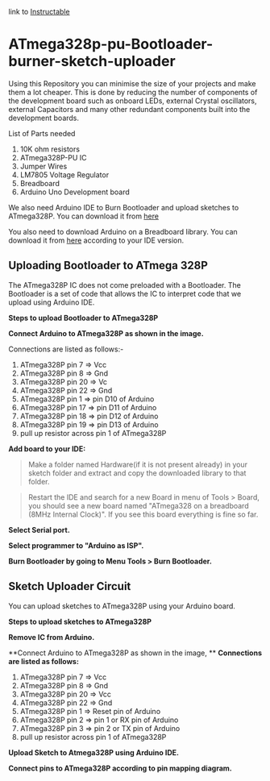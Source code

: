 link to [Instructable](https://www.instructables.com/id/Standalone-ATmega328p-using-Internal-8-MHz-Clock/)

# ATmega328p-pu-Bootloader-burner-sketch-uploader
Using this Repository you can minimise the size of your projects and make them a lot cheaper. This is done by reducing the number of components of the development board such as onboard LEDs, external Crystal oscillators, external Capacitors and many other redundant components built into the development boards.

List of Parts needed

1. 10K ohm resistors
2. ATmega328P-PU IC
3. Jumper Wires
4. LM7805 Voltage Regulator
5. Breadboard
6. Arduino Uno Development board

We also need Arduino IDE to Burn Bootloader and upload sketches to ATmega328P. You can download it from [here](https://www.arduino.cc/)

You also need to download Arduino on a Breadboard library. You can download it from [here](https://www.arduino.cc/en/Tutorial/ArduinoToBreadboard) according to your IDE version.

## Uploading Bootloader to ATmega 328P

The ATmega328P IC does not come preloaded with a Bootloader. The Bootloader is a set of code that allows the IC to interpret code that we upload using Arduino IDE.

**Steps to upload Bootloader to ATmega328P**

**Connect Arduino to ATmega328P as shown in the image.**

Connections are listed as follows:-

1. ATmega328P pin 7 => Vcc
2. ATmega328P pin 8 => Gnd
3. ATmega328P pin 20 => Vc
4. ATmega328P pin 22 => Gnd
5. ATmega328P pin 1 => pin D10 of Arduino
6. ATmega328P pin 17 => pin D11 of Arduino
7. ATmega328P pin 18 => pin D12 of Arduino
8. ATmega328P pin 19 => pin D13 of Arduino
9. pull up resistor across pin 1 of ATmega328P

**Add board to your IDE:**

> Make a folder named Hardware(if it is not present already) in your sketch folder and extract and copy the downloaded library to that folder.

> Restart the IDE and search for a new Board in menu of Tools > Board, you should see a new board named "ATmega328 on a breadboard (8MHz Internal Clock)". If you see this board everything is fine so far.

**Select Serial port.**

**Select programmer to "Arduino as ISP".**

**Burn Bootloader by going to Menu Tools > Burn Bootloader.**

## Sketch Uploader Circuit

You can upload sketches to ATmega328P using your Arduino board.

**Steps to upload sketches to ATmega328P**

**Remove IC from Arduino.**

**Connect Arduino to ATmega328P as shown in the image, **
**Connections are listed as follows:**

1. ATmega328P pin 7 => Vcc
2. ATmega328P pin 8 => Gnd
3. ATmega328P pin 20 => Vcc
4. ATmega328P pin 22 => Gnd
5. ATmega328P pin 1 => Reset pin of Arduino
6. ATmega328P pin 2 => pin 1 or RX pin of Arduino
7. ATmega328P pin 3 => pin 2 or TX pin of Arduino
8. pull up resistor across pin 1 of ATmega328P

**Upload Sketch to Atmega328P using Arduino IDE.**

**Connect pins to ATmega328P according to pin mapping diagram.**

